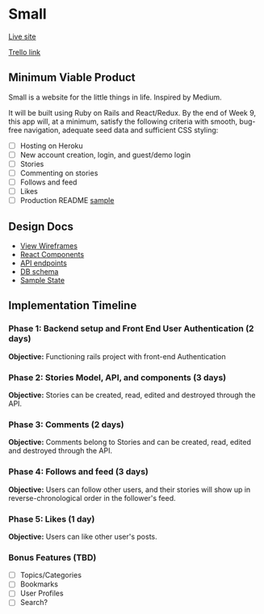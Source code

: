 # Small

[Live site][heroku]

[Trello link][trello]

[heroku]: https://small-project.herokuapp.com/
[trello]: https://trello.com/b/JaDQgzbK/small

## Minimum Viable Product

Small is a website for the little things in life. Inspired by Medium.

It will be built using Ruby on Rails
and React/Redux.  By the end of Week 9, this app will, at a minimum, satisfy the
following criteria with smooth, bug-free navigation, adequate seed data and
sufficient CSS styling:

- [ ] Hosting on Heroku
- [ ] New account creation, login, and guest/demo login
- [ ] Stories
- [ ] Commenting on stories
- [ ] Follows and feed
- [ ] Likes
- [ ] Production README [sample](docs/production_readme.md)

## Design Docs
* [View Wireframes][wireframes]
* [React Components][components]
* [API endpoints][api-endpoints]
* [DB schema][schema]
* [Sample State][sample-state]

[wireframes]: docs/wireframes
[components]: docs/component-hierarchy.md
[sample-state]: docs/sample-state.md
[api-endpoints]: docs/api-endpoints.md
[schema]: docs/schema.md

## Implementation Timeline

### Phase 1: Backend setup and Front End User Authentication (2 days)

**Objective:** Functioning rails project with front-end Authentication

### Phase 2: Stories Model, API, and components (3 days)

**Objective:** Stories can be created, read, edited and destroyed through
the API.

### Phase 3: Comments (2 days)

**Objective:** Comments belong to Stories and can be created, read, edited and destroyed through the API.

### Phase 4: Follows and feed (3 days)

**Objective:** Users can follow other users, and their stories will show up in reverse-chronological order in the follower's feed.

### Phase 5: Likes (1 day)

**Objective:** Users can like other user's posts.

### Bonus Features (TBD)
- [ ] Topics/Categories
- [ ] Bookmarks
- [ ] User Profiles
- [ ] Search?
